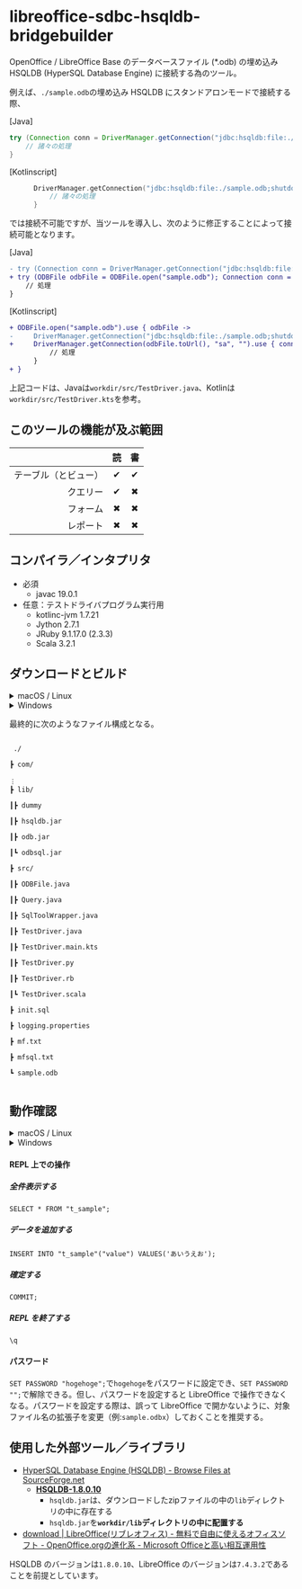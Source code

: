 # libreoffice-sdbc-hsqldb-bridgebuilder
OpenOffice / LibreOffice Base のデータベースファイル (*.odb) の埋め込み HSQLDB (HyperSQL Database Engine) に接続する為のツール。

例えば、`./sample.odb`の埋め込み HSQLDB にスタンドアロンモードで接続する際、

[Java]
```Java
try (Connection conn = DriverManager.getConnection("jdbc:hsqldb:file:./sample.odb;shutdown=true", "sa", "")) {
    // 諸々の処理
}
```
[Kotlinscript]
```Kotlin
      DriverManager.getConnection("jdbc:hsqldb:file:./sample.odb;shutdown=true", "sa", "").use { conn ->
          // 諸々の処理
      }
```

では接続不可能ですが、当ツールを導入し、次のように修正することによって接続可能となります。

[Java]
```Diff
- try (Connection conn = DriverManager.getConnection("jdbc:hsqldb:file:./sample.odb;shutdown=true", "sa", "")) {
+ try (ODBFile odbFile = ODBFile.open("sample.odb"); Connection conn = DriverManager.getConnection(odbFile.toUrl(), "sa", "")) {
    // 処理
}
```
[Kotlinscript]
```Diff
+ ODBFile.open("sample.odb").use { odbFile ->
-     DriverManager.getConnection("jdbc:hsqldb:file:./sample.odb;shutdown=true", "sa", "").use { conn ->
+     DriverManager.getConnection(odbFile.toUrl(), "sa", "").use { conn ->
          // 処理
      }
+ }
```

上記コードは、Javaは`workdir/src/TestDriver.java`、Kotlinは`workdir/src/TestDriver.kts`を参考。

## このツールの機能が及ぶ範囲
||読|書|
|---:|:---:|:---:|
|テーブル（とビュー）|&#10004;|&#10004;|
|クエリー|&#10004;|&#10006;|
|フォーム|&#10006;|&#10006;|
|レポート|&#10006;|&#10006;|

## コンパイラ／インタプリタ
- 必須
  - javac 19.0.1
- 任意：テストドライバプログラム実行用
  - kotlinc-jvm 1.7.21
  - Jython 2.7.1
  - JRuby 9.1.17.0 (2.3.3)
  - Scala 3.2.1

## ダウンロードとビルド
<details>
<summary>macOS / Linux</summary>

1. コンソール（ターミナル）を開く
2. ホームディレクトリ（`~`）下の任意の空のディレクトリを、作業ディレクトリとする
3. コンソールに、次の内容を貼り付け、エンターキーを押す

```bash
mkdir -p './tmp' ; cd './tmp' ; curl -sL 'https://github.com/k650250/libreoffice-sdbc-hsqldb-bridgebuilder/archive/refs/heads/main.zip' | jar -x 'libreoffice-sdbc-hsqldb-bridgebuilder-main/workdir/' ; curl -sL 'https://ja.osdn.net/frs/g_redir.php?m=jaist&f=hsqldb%2Fhsqldb%2Fhsqldb_1_8_0%2Fhsqldb_1_8_0_10.zip' | jar -x 'hsqldb/lib/hsqldb.jar' ; cd '../' ; mv -f ./tmp/libreoffice-sdbc-hsqldb-bridgebuilder-main/workdir/* '.' ; mv -f './tmp/hsqldb/lib/hsqldb.jar' './lib/.' ; rm -rf 'tmp' ; javac -encoding 'UTF-8' ./src/*.java -d '.' ; jar -cfm './lib/odb.jar' './mf.txt' 'com' ; jar -cfm './lib/odbsql.jar' './mfsql.txt' ; ls
```

</details>
<details>
<summary>Windows</summary>

1. エクスプローラーを開く
2. 「ドキュメント」フォルダ下の任意の空のフォルダを開く
3. アドレスバーに`powershell`と入力し、エンターキーを押す
4. Windows PowerShell ウィンドウに、次の内容を貼り付け、エンターキーを押す

```powershell
New-Item -Name "tmp" -ItemType "directory" -Force > $null ; Invoke-WebRequest -Uri "https://github.com/k650250/libreoffice-sdbc-hsqldb-bridgebuilder/archive/refs/heads/main.zip" -OutFile ".\tmp/main.zip" ; Invoke-WebRequest -Uri "https://ja.osdn.net/frs/g_redir.php?m=jaist&f=hsqldb%2Fhsqldb%2Fhsqldb_1_8_0%2Fhsqldb_1_8_0_10.zip" -OutFile ".\tmp\hsqldb_1_8_0_10.zip" ; Expand-Archive -Path ".\tmp\main.zip" -DestinationPath ".\tmp" -Force ; Expand-Archive -Path ".\tmp\hsqldb_1_8_0_10.zip" -DestinationPath ".\tmp" -Force ; Get-ChildItem ".\tmp\libreoffice-sdbc-hsqldb-bridgebuilder-main\workdir" -Include "*" -Recurse | Move-Item -Force ; Move-Item -Path ".\tmp\hsqldb\lib\hsqldb.jar" -Destination ".\lib" -Force ; Remove-item -Path ".\tmp" -Recurse ; javac -encoding "UTF-8" "./src/*.java" -d "." ; jar -cfm "./lib/odb.jar" "./mf.txt" "com" ; jar -cfm "./lib/odbsql.jar" "./mfsql.txt" ; Get-ChildItem
```
</details>

最終的に次のようなファイル構成となる。
<pre><code>
&nbsp;./<br />
&#9507; com/<br />
&#65049;
&#9507; lib/<br />
&#9475;&#9507; dummy<br />
&#9475;&#9507; hsqldb.jar<br />
&#9475;&#9507; odb.jar<br />
&#9475;&#9495; odbsql.jar<br />
&#9507; src/<br />
&#9475;&#9507; ODBFile.java<br />
&#9475;&#9507; Query.java<br />
&#9475;&#9507; SqlToolWrapper.java<br />
&#9475;&#9507; TestDriver.java<br />
&#9475;&#9507; TestDriver.main.kts<br />
&#9475;&#9507; TestDriver.py<br />
&#9475;&#9507; TestDriver.rb<br />
&#9475;&#9495; TestDriver.scala<br />
&#9507; init.sql<br />
&#9507; logging.properties<br />
&#9507; mf.txt<br />
&#9507; mfsql.txt<br />
&#9495; sample.odb<br />
</code></pre>

## 動作確認

</details>
<details>
<summary>macOS / Linux</summary>

### JavaプログラムやJVM言語のスクリプトを用いた`com.k650250.odb.ODBFile`の動作確認

#### `./lib/odb.jar`に埋め込まれたテストドライバプログラムを実行する

```bash
java -jar "./lib/odb.jar"
```

#### Kotlinscript (`*.kts`) で記述されたテストドライバプログラムを実行する

```bash
kotlinc-jvm -cp "./lib/hsqldb.jar:./lib/odb.jar" -script "./src/TestDriver.main.kts"
```

#### Jython/JPython (`*.py`) で記述されたテストドライバプログラムを実行する

```powershell
jython "./src/TestDriver.py"
```

#### JRuby (`*.rb`) で記述されたテストドライバプログラムを実行する

```powershell
jruby -J-cp "./lib/hsqldb.jar;./lib/odb.jar" "-J-Djdbc.drivers=org.hsqldb.jdbcDriver" "./src/TestDriver.rb"
```

#### Scala (`*.scala`) で記述されたテストドライバプログラムを実行する

```bash
scala -cp "./lib/hsqldb.jar:./lib/odb.jar" ./src/TestDriver.scala
```

### SQL コマンドラインシェルの動作確認

#### SQL スクリプトファイル`./init.sql`を実行する

```bash
java -jar "./lib/odbsql.jar" "sample.odb" "user=sa,password=,charset=utf-8" -- "init.sql"
```

※ 上記コマンドラインの`--`以降の引数が、`./lib/hsqldb.jar`の`org.hsqldb.util.SqlTool`に渡される。

#### 現在のテーブル`t_sample`の中身を全件表示する

```bash
java -jar "./lib/odbsql.jar" "sample.odb" "user=sa,password=" -- --sql 'SELECT * FROM "t_sample";'
```

#### REPL を起動する

```bash
java -jar "./lib/odbsql.jar" "sample.odb" "user=sa,password=,charset=utf-8"
```

</details>
<details>
<summary>Windows</summary>

### JavaプログラムやJVM言語のスクリプトを用いた`com.k650250.odb.ODBFile`の動作確認

#### `./lib/odb.jar`に埋め込まれたテストドライバプログラムを実行する

```powershell
java -jar "./lib/odb.jar"
```

#### Kotlinscript (`*.kts`) で記述されたテストドライバプログラムを実行する

```powershell
kotlinc-jvm -cp '"./lib/hsqldb.jar;./lib/odb.jar"' -script "./src/TestDriver.main.kts"
```

#### Jython/JPython (`*.py`) で記述されたテストドライバプログラムを実行する

```powershell
jython "-Dfile.encoding=MS932" "./src/TestDriver.py"
```

#### Scala (`*.scala`) で記述されたテストドライバプログラムを実行する

```powershell
cs launch scala3 -- -cp "./lib/hsqldb.jar;./lib/odb.jar" ./src/TestDriver.scala
```

### SQL コマンドラインシェルの動作確認

#### SQL スクリプトファイル`./init.sql`を実行する

```powershell
java -jar "./lib/odbsql.jar" "sample.odb" "user=sa,password=,charset=utf-8" -- "init.sql"
```

※ 上記コマンドラインの`--`以降の引数が、`./lib/hsqldb.jar`の`org.hsqldb.util.SqlTool`に渡される。

#### 現在のテーブル`t_sample`の中身を全件表示する

```powershell
java -jar "./lib/odbsql.jar" "sample.odb" "user=sa,password=" -- --sql 'SELECT * FROM "t_sample";'
```

#### REPL を起動する

```powershell
java -jar "./lib/odbsql.jar" "sample.odb" "user=sa,password=,charset=cp932"
```

</details>

#### REPL 上での操作

##### 全件表示する

```
SELECT * FROM "t_sample";
```

##### データを追加する

```
INSERT INTO "t_sample"("value") VALUES('あいうえお');
```

##### 確定する

```
COMMIT;
```

##### REPL を終了する

```
\q
```

#### パスワード
`SET PASSWORD "hogehoge";`で`hogehoge`をパスワードに設定でき、`SET PASSWORD "";`で解除できる。但し、パスワードを設定すると LibreOffice で操作できなくなる。パスワードを設定する際は、誤って LibreOffice で開かないように、対象ファイル名の拡張子を変更（例:`sample.odbx`）しておくことを推奨する。

## 使用した外部ツール／ライブラリ
- [HyperSQL Database Engine (HSQLDB) -  Browse Files at SourceForge.net](https://sourceforge.net/projects/hsqldb/files/)
  - **[HSQLDB-1.8.0.10](https://sourceforge.net/projects/hsqldb/files/hsqldb/hsqldb_1_8_0/)**
    - `hsqldb.jar`は、ダウンロードしたzipファイルの中の`lib`ディレクトリの中に存在する
    - `hsqldb.jar`を<b>`workdir/lib`ディレクトリの中に配置する</b>
- [download | LibreOffice(リブレオフィス) - 無料で自由に使えるオフィスソフト - OpenOffice.orgの進化系 - Microsoft Officeと高い相互運用性](https://ja.libreoffice.org/download/download/)

HSQLDB のバージョンは`1.8.0.10`、LibreOffice のバージョンは`7.4.3.2`であることを前提としています。

